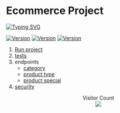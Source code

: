 # Ecommerce Project
[![Typing SVG](https://readme-typing-svg.herokuapp.com?font=Robot-Bold&size=40&color=FFC300&center=true&vCenter=true&width=900&height=110&lines=Mehran+kamrani;Age+21;Backend+Developer;Programmer;Django+Developer;Tech-savvy+person+from+Iran)](https://git.io/typing-svg)


<a href="#"><img src="https://img.shields.io/github/issues/kamraniwork/Ecommerce?style=flat-square" alt="Version" style="max-width:100%;"></a>
  <a href="#"><img src="https://img.shields.io/github/stars/kamraniwork/Ecommerce?style=flat-square" alt="Version" style="max-width:100%;"></a>
  <a href="#"><img src="https://img.shields.io/github/license/kamraniwork/Ecommerce?color=purple&style=flat-square" alt="Version" style="max-width:100%;"></a>
  

1. [Run project](https://github.com/kamraniwork/Ecommerce/blob/master/doc/run.md)
2. [tests](https://github.com/kamraniwork/Ecommerce/blob/master/doc/test.md)
2. endpoints
    *   [category](https://github.com/kamraniwork/Ecommerce/blob/master/doc/category.md)
    *   [product type](https://github.com/kamraniwork/Ecommerce/blob/master/doc/product_type.md)
    *   [product special](https://github.com/kamraniwork/Ecommerce/blob/master/doc/product_special.md)
4. [security](https://github.com/kamraniwork/Ecommerce/blob/master/doc/security.md)


<p align="center"> 
  Visitor Count<br>
<img src="https://profile-counter.glitch.me/Ecommerce/count.svg" />
</p>